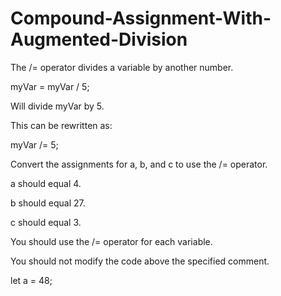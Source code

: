 # Compound-Assignment-With-Augmented-Division

The /= operator divides a variable by another number.

myVar = myVar / 5;

Will divide myVar by 5. 

This can be rewritten as:

myVar /= 5;

Convert the assignments for a, b, and c to use the /= operator.

a should equal 4.

b should equal 27.

c should equal 3.

You should use the /= operator for each variable.

You should not modify the code above the specified comment.

let a = 48;
